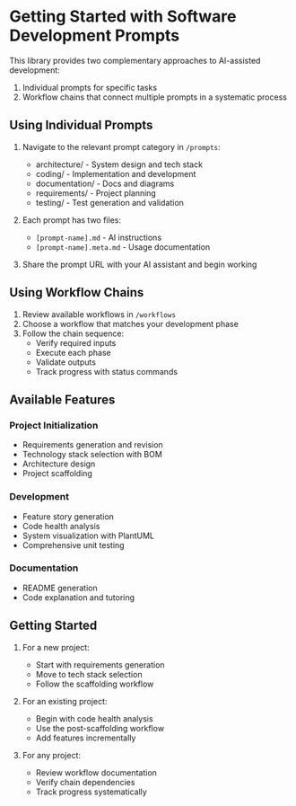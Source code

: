 # Getting Started with Software Development Prompts

This library provides two complementary approaches to AI-assisted development:
1. Individual prompts for specific tasks
2. Workflow chains that connect multiple prompts in a systematic process

## Using Individual Prompts

1. Navigate to the relevant prompt category in `/prompts`:
   - architecture/ - System design and tech stack
   - coding/ - Implementation and development
   - documentation/ - Docs and diagrams
   - requirements/ - Project planning
   - testing/ - Test generation and validation

2. Each prompt has two files:
   - `[prompt-name].md` - AI instructions
   - `[prompt-name].meta.md` - Usage documentation

3. Share the prompt URL with your AI assistant and begin working

## Using Workflow Chains

1. Review available workflows in `/workflows`
2. Choose a workflow that matches your development phase
3. Follow the chain sequence:
   - Verify required inputs
   - Execute each phase
   - Validate outputs
   - Track progress with status commands

## Available Features

### Project Initialization
- Requirements generation and revision
- Technology stack selection with BOM
- Architecture design
- Project scaffolding

### Development
- Feature story generation
- Code health analysis
- System visualization with PlantUML
- Comprehensive unit testing

### Documentation
- README generation
- Code explanation and tutoring

## Getting Started

1. For a new project:
   - Start with requirements generation
   - Move to tech stack selection
   - Follow the scaffolding workflow

2. For an existing project:
   - Begin with code health analysis
   - Use the post-scaffolding workflow
   - Add features incrementally

3. For any project:
   - Review workflow documentation
   - Verify chain dependencies
   - Track progress systematically

